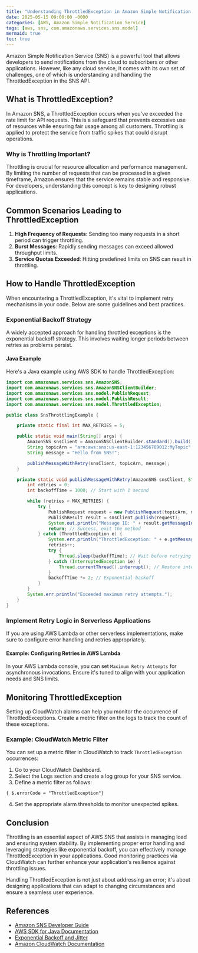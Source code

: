 ```yaml
---
title: "Understanding ThrottledException in Amazon Simple Notification Service"
date: 2025-05-15 09:00:00 -0000
categories: [AWS, Amazon Simple Notification Service]
tags: [aws, sns, com.amazonaws.services.sns.model]
mermaid: true
toc: true
---
```



Amazon Simple Notification Service (SNS) is a powerful tool that allows developers to send notifications from the cloud to subscribers or other applications. However, like any cloud service, it comes with its own set of challenges, one of which is understanding and handling the ThrottledException in the SNS API.

## What is ThrottledException?

In Amazon SNS, a ThrottledException occurs when you've exceeded the rate limit for API requests. This is a safeguard that prevents excessive use of resources while ensuring fair usage among all customers. Throttling is applied to protect the service from traffic spikes that could disrupt operations.

### Why is Throttling Important?

Throttling is crucial for resource allocation and performance management. By limiting the number of requests that can be processed in a given timeframe, Amazon ensures that the service remains stable and responsive. For developers, understanding this concept is key to designing robust applications.

## Common Scenarios Leading to ThrottledException

1. **High Frequency of Requests**: Sending too many requests in a short period can trigger throttling.
2. **Burst Messages**: Rapidly sending messages can exceed allowed throughput limits.
3. **Service Quotas Exceeded**: Hitting predefined limits on SNS can result in throttling.

## How to Handle ThrottledException

When encountering a ThrottledException, it's vital to implement retry mechanisms in your code. Below are some guidelines and best practices.

### Exponential Backoff Strategy

A widely accepted approach for handling throttled exceptions is the exponential backoff strategy. This involves waiting longer periods between retries as problems persist.

#### Java Example

Here's a Java example using AWS SDK to handle ThrottledException:

```java
import com.amazonaws.services.sns.AmazonSNS;
import com.amazonaws.services.sns.AmazonSNSClientBuilder;
import com.amazonaws.services.sns.model.PublishRequest;
import com.amazonaws.services.sns.model.PublishResult;
import com.amazonaws.services.sns.model.ThrottledException;

public class SnsThrottlingExample {

    private static final int MAX_RETRIES = 5;

    public static void main(String[] args) {
        AmazonSNS snsClient = AmazonSNSClientBuilder.standard().build();
        String topicArn = "arn:aws:sns:us-east-1:123456789012:MyTopic";
        String message = "Hello from SNS!";

        publishMessageWithRetry(snsClient, topicArn, message);
    }

    private static void publishMessageWithRetry(AmazonSNS snsClient, String topicArn, String message) {
        int retries = 0;
        int backoffTime = 1000; // Start with 1 second

        while (retries < MAX_RETRIES) {
            try {
                PublishRequest request = new PublishRequest(topicArn, message);
                PublishResult result = snsClient.publish(request);
                System.out.println("Message ID: " + result.getMessageId());
                return; // Success, exit the method
            } catch (ThrottledException e) {
                System.err.println("ThrottledException: " + e.getMessage());
                retries++;
                try {
                    Thread.sleep(backoffTime); // Wait before retrying
                } catch (InterruptedException ie) {
                    Thread.currentThread().interrupt(); // Restore interrupted status
                }
                backoffTime *= 2; // Exponential backoff
            }
        }
        System.err.println("Exceeded maximum retry attempts.");
    }
}
```

### Implement Retry Logic in Serverless Applications

If you are using AWS Lambda or other serverless implementations, make sure to configure error handling and retries appropriately.

#### Example: Configuring Retries in AWS Lambda

In your AWS Lambda console, you can set `Maximum Retry Attempts` for asynchronous invocations. Ensure it's tuned to align with your application needs and SNS limits.

## Monitoring ThrottledException

Setting up CloudWatch alarms can help you monitor the occurrence of ThrottledExceptions. Create a metric filter on the logs to track the count of these exceptions.

### Example: CloudWatch Metric Filter

You can set up a metric filter in CloudWatch to track `ThrottledException` occurrences:

1. Go to your CloudWatch Dashboard.
2. Select the Logs section and create a log group for your SNS service.
3. Define a metric filter as follows:

```shell
{ $.errorCode = "ThrottledException"}
```
4. Set the appropriate alarm thresholds to monitor unexpected spikes.

## Conclusion

Throttling is an essential aspect of AWS SNS that assists in managing load and ensuring system stability. By implementing proper error handling and leveraging strategies like exponential backoff, you can effectively manage ThrottledException in your applications. Good monitoring practices via CloudWatch can further enhance your application's resilience against throttling issues.

Handling ThrottledException is not just about addressing an error; it's about designing applications that can adapt to changing circumstances and ensure a seamless user experience.

## References

- [Amazon SNS Developer Guide](https://docs.aws.amazon.com/sns/latest/dg/welcome.html)
- [AWS SDK for Java Documentation](https://docs.aws.amazon.com/sdk-for-java/latest/developer-guide/home.html)
- [Exponential Backoff and Jitter](https://aws.amazon.com/blogs/aws/implementing-exponential-backoff-in-your-applications/)
- [Amazon CloudWatch Documentation](https://docs.aws.amazon.com/cloudwatch/index.html)